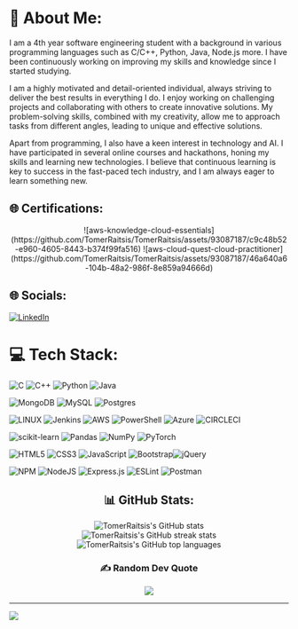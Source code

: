 # 💫 About Me:
I am a 4th year software engineering student with a background in various programming languages such as C/C++, Python, Java, Node.js more. I have been continuously working on improving my skills and knowledge since I started studying.<br>

I am a highly motivated and detail-oriented individual, always striving to deliver the best results in everything I do. I enjoy working on challenging projects and collaborating with others to create innovative solutions. My problem-solving skills, combined with my creativity, allow me to approach tasks from different angles, leading to unique and effective solutions.<br>

Apart from programming, I also have a keen interest in technology and AI. I have participated in several online courses and hackathons, honing my skills and learning new technologies. I believe that continuous learning is key to success in the fast-paced tech industry, and I am always eager to learn something new.<br>

## 🌐 Certifications:
<div align="center">
  ![aws-knowledge-cloud-essentials](https://github.com/TomerRaitsis/TomerRaitsis/assets/93087187/c9c48b52-e960-4605-8443-b374f99fa516)
  ![aws-cloud-quest-cloud-practitioner](https://github.com/TomerRaitsis/TomerRaitsis/assets/93087187/46a640a6-104b-48a2-986f-8e859a94666d)
  </div>

## 🌐 Socials:
[![LinkedIn](https://img.shields.io/badge/LinkedIn-%230077B5.svg?logo=linkedin&logoColor=white)](https://linkedin.com/in/https://www.linkedin.com/in/tomer-raitsis/) 

# 💻 Tech Stack:
![C](https://img.shields.io/badge/c-%2300599C.svg?style=for-the-badge&logo=c&logoColor=white) ![C++](https://img.shields.io/badge/c++-%2300599C.svg?style=for-the-badge&logo=c%2B%2B&logoColor=white) ![Python](https://img.shields.io/badge/python-3670A0?style=for-the-badge&logo=python&logoColor=ffdd54) ![Java](https://img.shields.io/badge/java-%23ED8B00.svg?style=for-the-badge&logo=java&logoColor=white)<br>

 ![MongoDB](https://img.shields.io/badge/MongoDB-%234ea94b.svg?style=for-the-badge&logo=mongodb&logoColor=white) ![MySQL](https://img.shields.io/badge/mysql-%2300f.svg?style=for-the-badge&logo=mysql&logoColor=white) ![Postgres](https://img.shields.io/badge/postgres-%23316192.svg?style=for-the-badge&logo=postgresql&logoColor=white)<br>

 ![LINUX](https://img.shields.io/badge/Linux-FCC624?style=for-the-badge&logo=linux&logoColor=black) ![Jenkins](https://img.shields.io/badge/jenkins-%232C5263.svg?style=for-the-badge&logo=jenkins&logoColor=white)  ![AWS](https://img.shields.io/badge/AWS-%23FF9900.svg?style=for-the-badge&logo=amazon-aws&logoColor=white) ![PowerShell](https://img.shields.io/badge/PowerShell-%235391FE.svg?style=for-the-badge&logo=powershell&logoColor=white) ![Azure](https://img.shields.io/badge/azure-%230072C6.svg?style=for-the-badge&logo=microsoftazure&logoColor=white) ![CIRCLECI](https://img.shields.io/badge/CIRCLECI-02303A.svg?style=for-the-badge&logo=CIRCLECI&logoColor=white&color=%23343434)<br>

 ![scikit-learn](https://img.shields.io/badge/scikit--learn-%23F7931E.svg?style=for-the-badge&logo=scikit-learn&logoColor=white) ![Pandas](https://img.shields.io/badge/pandas-%23150458.svg?style=for-the-badge&logo=pandas&logoColor=white) ![NumPy](https://img.shields.io/badge/numpy-%23013243.svg?style=for-the-badge&logo=numpy&logoColor=white) ![PyTorch](https://img.shields.io/badge/PyTorch-%23EE4C2C.svg?style=for-the-badge&logo=PyTorch&logoColor=white)
 
 ![HTML5](https://img.shields.io/badge/html5-%23E34F26.svg?style=for-the-badge&logo=html5&logoColor=white) ![CSS3](https://img.shields.io/badge/css3-%231572B6.svg?style=for-the-badge&logo=css3&logoColor=white) ![JavaScript](https://img.shields.io/badge/javascript-%23323330.svg?style=for-the-badge&logo=javascript&logoColor=%23F7DF1E) ![Bootstrap](https://img.shields.io/badge/bootstrap-%23563D7C.svg?style=for-the-badge&logo=bootstrap&logoColor=white)![jQuery](https://img.shields.io/badge/jquery-%230769AD.svg?style=for-the-badge&logo=jquery&logoColor=white) <br>

![NPM](https://img.shields.io/badge/NPM-%23000000.svg?style=for-the-badge&logo=npm&logoColor=white) ![NodeJS](https://img.shields.io/badge/node.js-6DA55F?style=for-the-badge&logo=node.js&logoColor=white) ![Express.js](https://img.shields.io/badge/express.js-%23404d59.svg?style=for-the-badge&logo=express&logoColor=%2361DAFB)    ![ESLint](https://img.shields.io/badge/ESLint-4B3263?style=for-the-badge&logo=eslint&logoColor=white) ![Postman](https://img.shields.io/badge/Postman-FF6C37?style=for-the-badge&logo=postman&logoColor=white) <br>

<div align="center">
  <h2>📊 GitHub Stats:</h2>
  <img src="https://github-readme-stats.vercel.app/api?username=TomerRaitsis&theme=dark&hide_border=false&include_all_commits=true&count_private=true" alt="TomerRaitsis's GitHub stats"><br/>
  <img src="https://github-readme-streak-stats.herokuapp.com/?user=TomerRaitsis&theme=dark&hide_border=false" alt="TomerRaitsis's GitHub streak stats"><br/>
  <img src="https://github-readme-stats.vercel.app/api/top-langs/?username=TomerRaitsis&theme=dark&hide_border=false&include_all_commits=true&count_private=false&layout=compact" alt="TomerRaitsis's GitHub top languages"><br/>
</div>

<div align="center">
  <h3>✍️ Random Dev Quote</h3>
  <img src="https://quotes-github-readme.vercel.app/api?type=horizontal&theme=radical" />
</div>

---
[![](https://visitcount.itsvg.in/api?id=TomerRaitsis&icon=2&color=0)](https://visitcount.itsvg.in)
